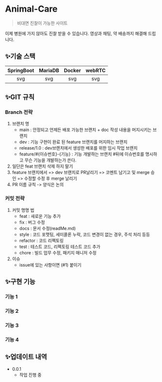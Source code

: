 # Animal-Care
> 비대면 진찰이 가능한 사이트

이제 병원에 가지 않아도 진찰 받을 수 있습니다.
영상과 채팅, 약 배송까지 해결해 드립니다.

## ✨기술 스택

| SpringBoot | MariaDB | Docker | webRTC |
|:----------:|:-------:|:------:|:------:|
|    svg     |   svg   |    svg    |   svg     |

## ✨GIT 규칙

### Branch 전략

1. 브랜치 명
   - main : 안정되고 언제든 배포 가능한 브랜치 + doc 작성 내용을 머지시키는 브랜치
   - dev : 기능 구현이 완료 된 feature 브랜치를 머지하는 브랜치
   - release/1.0 : dev브랜치에서 생성한 배포를 위한 임시 작업 브랜치
   - feature/#{이슈번호}-{기능} : 기능 개발하는 브랜치 #뒤에 이슈번호를 명시하고 무슨 기능을 개발하는가 쓴다. 
2. 일단은 feat 브랜치 삭제 하지 말기 
3. feature 브랜치에서 => dev 브랜치로 PR날리기 => 코멘트 남기고 및 merge 승인 => 수정할 수정 후 merge 날리기 
4. PR 이름 규칙 -> 양식은 논의

### 커밋 전략
1. 커밋 명명 법
   - feat : 새로운 기능 추가
   - fix : 버그 수정
   - docs : 문서 수정(readMe.md)
   - style : 코드 포맷팅, 세미콜론 누락, 코드 변경이 없는 경우, 주석 처리 등등
   - refactor : 코드 리펙토링
   - test : 테스트 코드, 리펙토링 테스트 코드 추가
   - chore : 빌드 업무 수정, 패키지 매니저 수정
2. 이슈
   - issue에 있는 사항이면 (#1) 붙이기

## ✨구현 기능

### 기능 1

### 기능 2

### 기능 3

### 기능 4


## ✨업데이트 내역

* 0.0.1
    * 작업 진행 중


